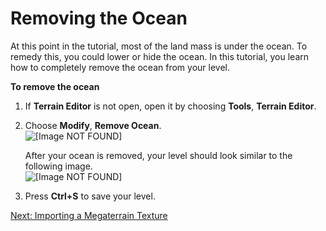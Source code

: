 # Removing the Ocean<a name="importing-remove-ocean"></a>

At this point in the tutorial, most of the land mass is under the ocean\. To remedy this, you could lower or hide the ocean\. In this tutorial, you learn how to completely remove the ocean from your level\.

**To remove the ocean**

1. If **Terrain Editor** is not open, open it by choosing **Tools**, **Terrain Editor**\.

1. Choose **Modify**, **Remove Ocean**\.  
![\[Image NOT FOUND\]](http://docs.aws.amazon.com/lumberyard/latest/gettingstartedguide/images/importing-remove-ocean-remove.png)

   After your ocean is removed, your level should look similar to the following image\.  
![\[Image NOT FOUND\]](http://docs.aws.amazon.com/lumberyard/latest/gettingstartedguide/images/importing-remove-ocean-gone.png)

1. Press **Ctrl\+S** to save your level\.

[Next: Importing a Megaterrain Texture](importing-mega-terrain.md)